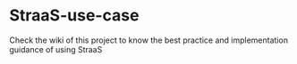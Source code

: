 # StraaS-use-case
Check the wiki of this project to know the best practice and implementation guidance of using StraaS
